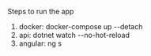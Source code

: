 Steps to run the app

1. docker: docker-compose up --detach
2. api: dotnet watch --no-hot-reload
3. angular: ng s